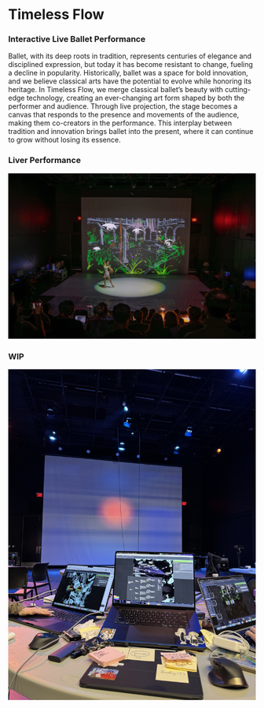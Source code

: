 # Timeless Flow
### Interactive Live Ballet Performance
Ballet, with its deep roots in tradition, represents centuries of elegance and disciplined expression, but today it has become resistant to change, fueling a decline in popularity. Historically, ballet was a space for bold innovation, and we believe classical arts have the potential to evolve while honoring its heritage. In Timeless Flow, we merge classical ballet’s beauty with cutting-edge technology, creating an ever-changing art form shaped by both the performer and audience. Through live projection, the stage becomes a canvas that responds to the presence and movements of the audience, making them co-creators in the performance. This interplay between tradition and innovation brings ballet into the present, where it can continue to grow without losing its essence.

### Liver Performance
![live-performance](stage-scene1.JPG)

### WIP
![wip](wip.jpg)
